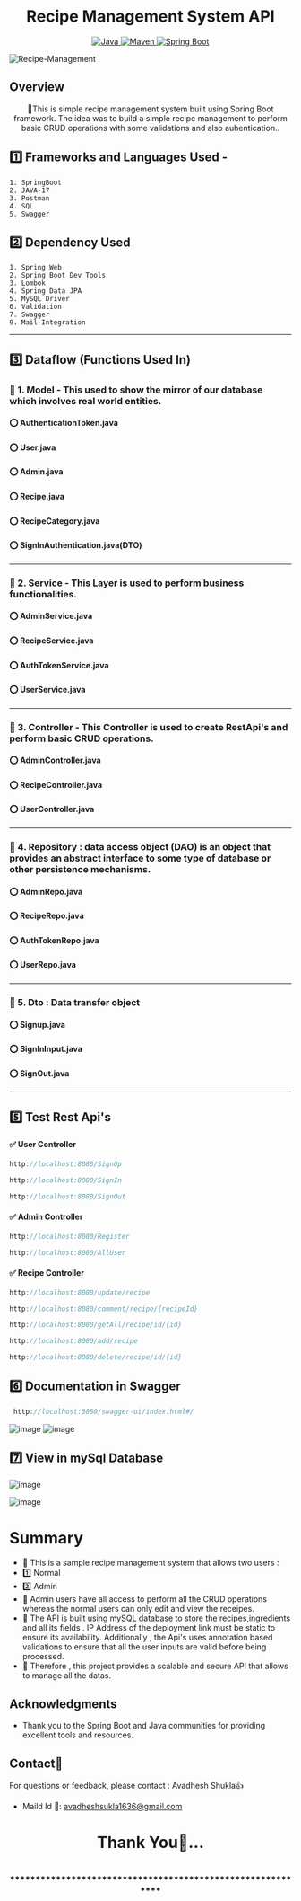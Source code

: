 # <h1 align = "center"> Recipe Management System API </h1>
<p align="center">
<a href="Java url">
    <img alt="Java" src="https://img.shields.io/badge/Java->=8-darkblue.svg" />
</a>
<a href="Maven url" >
    <img alt="Maven" src="https://img.shields.io/badge/maven-3.1.3-brightgreen.svg" />
</a>
<a href="Spring Boot url" >
    <img alt="Spring Boot" src="https://img.shields.io/badge/Spring Boot-3.0.6-brightgreen.svg" />
</a>
</p>  
  
   ![Recipe-Management](https://lh3.googleusercontent.com/h3MPsQ6u1vqIZiuRQMjwDL9-8KmwXnyjZL2nfqHa3nowcBlW2lcJZoX2scVLW868U0ZaUWn-uiEBsNqeptfbt5-1oH-W15XJU9-uOMYzOPaSNuem2NiXX86DkdquPTeiaIYazkA0dMenf6oLTFjFItq58-Z_GxVQOGGOkCT3dgr231cEDXe7cNcuywxlew)
   

   <!-- Project Description -->
## Overview
  <p align="center">🔸This is simple recipe management system built using Spring Boot framework. The idea was to build  a simple recipe management to perform basic CRUD operations        with some validations 
  and also auhentication.. 
   </p>
   
   ## :one: Frameworks and Languages Used -
    1. SpringBoot
    2. JAVA-17
    3. Postman
    4. SQL
    5. Swagger
    
## :two: Dependency Used
    1. Spring Web
    2. Spring Boot Dev Tools
    3. Lombok
    4. Spring Data JPA
    5. MySQL Driver
    6. Validation
    7. Swagger
    9. Mail-Integration
-----------------------------------------------------------------------------------------------------------------------------------------------------------------------
## :three: Dataflow (Functions Used In)
### :white_flower: 1. Model - This used to show the mirror of our database which involves real world entities.
#### :o: AuthenticationToken.java
#### :o: User.java
#### :o: Admin.java
#### :o: Recipe.java
#### :o: RecipeCategory.java
#### :o: SignInAuthentication.java(DTO)

-----------------------------------------------------------------------------------------------------------------------------------------------------------------------

### :white_flower: 2. Service - This Layer is used to perform business functionalities.
#### :o: AdminService.java
#### :o: RecipeService.java
#### :o: AuthTokenService.java
#### :o: UserService.java


----------------------------------------------------------------------------------------------------------------------------------------------------

### :white_flower: 3. Controller - This Controller is used to create RestApi's and perform basic CRUD operations.
#### :o: AdminController.java
#### :o: RecipeController.java
#### :o: UserController.java

-----------------------------------------------------------------------------------------------------------------------------------------------------------------------
### :white_flower: 4. Repository : data access object (DAO) is an object that provides an abstract interface to some type of database or other persistence mechanisms.
#### :o: AdminRepo.java
#### :o: RecipeRepo.java
#### :o: AuthTokenRepo.java
#### :o: UserRepo.java

-------------------------------------------------------------------------------------------------------------------------------------------------------
### :white_flower: 5. Dto : Data transfer object
#### :o: Signup.java
#### :o: SignInInput.java
#### :o: SignOut.java
-------------------------------------------------------------------------------------------------------------------------------------------------------
## :five: Test Rest Api's
#### :white_check_mark: User Controller
```java
http://localhost:8080/SignUp
```

```java
http://localhost:8080/SignIn
```

```java
http://localhost:8080/SignOut
```

#### :white_check_mark: Admin Controller
```java
http://localhost:8080/Register
```

```java
http://localhost:8080/AllUser
```

#### :white_check_mark: Recipe Controller
```java
http://localhost:8080/update/recipe
```
```java
http://localhost:8080/comment/recipe/{recipeId}
```
```java
http://localhost:8080/getAll/recipe/id/{id}
```
```java
http://localhost:8080/add/recipe
```
```java
http://localhost:8080/delete/recipe/id/{id}
```


## :six: Documentation in Swagger
```java
 http://localhost:8080/swagger-ui/index.html#/
```
![image](https://github.com/Avadheshshukla/E-commerce_App/assets/122303390/62b76bd9-10c8-4e0c-8ac0-b6ed3b62a9c7)
![image](https://github.com/Avadheshshukla/E-commerce_App/assets/122303390/f72f6d49-e045-45a1-b9a5-78ce2847cb2e)



## :seven: View in mySql Database

![image](https://github.com/Avadheshshukla/E-commerce_App/assets/122303390/b9c93f5b-1a2b-46d0-9bbd-581cadd90736)

![image](https://github.com/Avadheshshukla/E-commerce_App/assets/122303390/a5792292-97e1-4dfb-9ae9-d5814d09f9cb)



#  Summary
- :small_orange_diamond:  This is a sample recipe management system that allows two users :
- :one: Normal
- :two: Admin
- :small_orange_diamond: Admin users have all access to perform all the CRUD operations whereas the normal users can only edit and view the receipes.
-  :small_orange_diamond: The API is built using mySQL database to store the recipes,ingredients and all its fields . IP Address of the deployment link must be static to ensure its availability. Additionally , the Api's uses annotation based validations to ensure that all the user inputs are valid before being processed.
-  :small_orange_diamond: Therefore , this project provides a scalable and secure API that allows to manage all the datas.


 <!-- Acknowledgments -->
## Acknowledgments
- Thank you to the Spring Boot and Java communities for providing excellent tools and resources.

<!-- Contact -->
## Contact📲
For questions or feedback, please contact : Avadhesh Shukla👍
- Maild Id 📧: avadheshsukla1636@gmail.com

<h1 align="center">Thank You💖...<h1>
<h3 align = "center"> ***********************************************************<h3>

